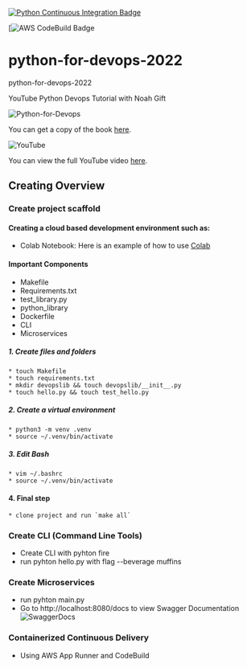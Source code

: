 

[![Python Continuous Integration Badge](https://github.com/rudiheydra/python-for-devops-2022/actions/workflows/main.yml/badge.svg)](https://github.com/rudiheydra/python-for-devops-2022/actions/workflows/main.yml)

[![AWS CodeBuild Badge](https://codebuild.us-east-1.amazonaws.com/badges?uuid=eyJlbmNyeXB0ZWREYXRhIjoiUUtoaEpUVEtSR1hjR3QzNVFiK0xvaFlaYUJZUkZCNVRwRFJpUGJuUStuSWIvSHovWWl5OURSYTdBMVFUeVFqQzkxNXl0aFFtUE50c2RDK3BWVXZsSWhNPSIsIml2UGFyYW1ldGVyU3BlYyI6IjZ3a3psVUJOOUNBL0ZNbFIiLCJtYXRlcmlhbFNldFNlcmlhbCI6MX0%3D&branch=main)

# python-for-devops-2022

python-for-devops-2022

YouTube Python Devops Tutorial with Noah Gift



![Python-for-Devops](https://user-images.githubusercontent.com/53549619/177138595-88c444d6-c560-445b-b442-ef8796f1412b.png)

You can get a copy of the book [here](https://www.google.com/search?q=python+for+devops+book&rlz=1C1CHZN_enAU968AU968&oq=python+for+&aqs=chrome.0.69i59j69i57j0i433i512j0i512j46i131i433i512j69i60l3.7471j0j7&sourceid=chrome&ie=UTF-8).


![YouTube](https://user-images.githubusercontent.com/53549619/177138625-38fae8c1-f14d-4da1-8a24-980aae127dfa.PNG)

You can view the full YouTube video [here](https://www.youtube.com/watch?v=kwZNpieUreA&t=1907s).

## Creating Overview

### Create project scaffold

#### Creating a cloud based development environment such as:
  * Colab Notebook: Here is an example of how to use [Colab](https://colab.research.google.com/github/rudiheydra/python-for-devops-2022/blob/main/Getting_started_python_devops.ipynb#scrollTo=7OZyMC8JrUN2)

#### Important Components
  * Makefile 
  * Requirements.txt 
  * test_library.py
  * python_library 
  * Dockerfile
  * CLI
  * Microservices
  
  ##### 1. Create files and folders
    * touch Makefile
    * touch requirements.txt
    * mkdir devopslib && touch devopslib/__init__.py
    * touch hello.py && touch test_hello.py
  ##### 2. Create a virtual environment 
    * python3 -m venv .venv
    * source ~/.venv/bin/activate
  ##### 3. Edit Bash
    * vim ~/.bashrc
    * source ~/.venv/bin/activate

  #### 4. Final step
    * clone project and run `make all`

### Create CLI (Command Line Tools)

  * Create CLI with pyhton fire
  * run pyhton hello.py with flag --beverage muffins


### Create Microservices
  * run pyhton main.py
  * Go to http://localhost:8080/docs to view Swagger Documentation
  ![SwaggerDocs](https://user-images.githubusercontent.com/53549619/177696504-99eab719-f04a-49ef-8b65-69848bdad857.PNG)


### Containerized Continuous Delivery

  * Using AWS App Runner and CodeBuild 
